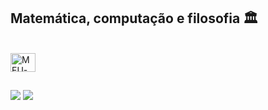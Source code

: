 ##  Matemática, computação e filosofia 🏛️
<div style="display: inline_block"><br>
  <img align="center" alt=MEU-C" height="30" width="40" src="https://cdn.jsdelivr.net/gh/devicons/devicon@latest/icons/c/c-original.svg">
</div>
<h2></h2> 
<div> 
  <a href="https://www.youtube.com/@azzafe9662" target="_blank"><img src="https://img.shields.io/badge/YouTube-FF0000?style=for-the-badge&logo=youtube&logoColor=white" target="_blank"></a>
  <a href="https://www.instagram.com/asafe__" target="_blank"><img src="https://img.shields.io/badge/-Instagram-%23E4405F?style=for-the-badge&logo=instagram&logoColor=white" target="_blank"></a>
  
</div>
